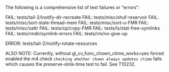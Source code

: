 The following is a comprehensive list of test failures or "errors":

FAIL: tests/tail-2/inotify-dir-recreate
FAIL: tests/misc/shuf-reservoir
FAIL: tests/misc/sort-stale-thread-mem
FAIL: tests/misc/sort-u-FMR
FAIL: tests/misc/xattr
FAIL: tests/cp/copy-FMR
FAIL: tests/ls/stat-free-symlinks
FAIL: tests/rmdir/symlink-errors
FAIL: tests/rm/no-give-up

ERROR: tests/tail-2/inotify-rotate-resources

ALSO NOTE:
Currently, without gl_cv_func_chown_ctime_works=yes forced enabled
the m4 check `checking whether chown always updates ctime` fails
which causes the preserve-slink-time test to fail. See T10232.
